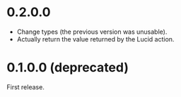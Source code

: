 # 0.2.0.0

* Change types (the previous version was unusable).
* Actually return the value returned by the Lucid action.

# 0.1.0.0 (deprecated)

First release.
